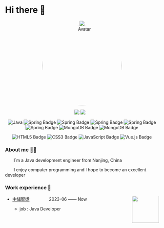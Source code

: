 # Hi there 👋

<div align="center">

<div>
<!-- 动态打字效果(https://git.io/typing-svg)  -->
<img src="https://readme-typing-svg.demolab.com?font=Fira+Code&pause=1000&color=F780F7&width=435&lines=I%60m+CoderAji">
</div>


<!-- 个人图片  -->
<img src="https://avatars.githubusercontent.com/u/142096678?v=4" height="260px" alt="Avatar" style="border-radius: 130px">
<p></p>
  <div>
    <a href="https://github.com/coderaji798"><img src="https://img.shields.io/badge/GitHub-coderaji798-blue" /></a>
    <img src="https://komarev.com/ghpvc/?username=coderaji798&label=Views&color=orange&style=flat"/>&emsp;
  </div>
<div>

</div>

![Java](https://img.shields.io/badge/Java-E6E6FA?logo=openjdk&logoColor=000000&style=flat)
![Spring Badge](https://img.shields.io/badge/Spring-6DB33F?logo=spring&logoColor=fff&style=flat)
![Spring Badge](https://img.shields.io/badge/SpringBoot-6DB33F?logo=Springboot&logoColor=fff&style=flat)
![Spring Badge](https://img.shields.io/badge/dubbo-DDA0DD?logo=Alibaba.com&logoColor=fff&style=flat)
![Spring Badge](https://img.shields.io/badge/Mybatis-A52A2A?logo=mybatis&logoColor=fff&style=flat)
![Spring Badge](https://img.shields.io/badge/MySQL-DCDCDC?logo=mysql&logoColor=0000CD&style=flat)
![MongoDB Badge](https://img.shields.io/badge/Redis-FF0000?logo=redis&logoColor=fff&style=flat)
![MongoDB Badge](https://img.shields.io/badge/MongoDB-47A248?logo=mongodb&logoColor=fff&style=flat)

![HTML5 Badge](https://img.shields.io/badge/HTML5-E34F26?logo=html5&logoColor=fff&style=flat)
![CSS3 Badge](https://img.shields.io/badge/CSS3-1572B6?logo=css3&logoColor=fff&style=flat)
![JavaScript Badge](https://img.shields.io/badge/JavaScript-F7DF1E?logo=javascript&logoColor=000&style=flat)
![Vue.js Badge](https://img.shields.io/badge/Vue.js-4FC08D?logo=vuedotjs&logoColor=fff&style=flat)

</div>

### About me 👨‍💻

<p>&emsp;&emsp;I`m a Java development engineer from Nanjing, China</p>
<p>&emsp;&emsp;I enjoy computer programming and I hope to become an excellent developer</p>

### Work experience 🏢

<div>


<img align="right" width="88" src="	https://extra-web.zczy56.com/statics/images/new_images/logo1.png" />

- [中储智运](https://zczy.zhiye.com/) &emsp;&emsp;&emsp;&emsp;  2023-06 —— Now

    - job : Java Developer

</div>